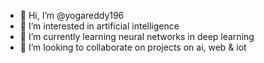 - 👋 Hi, I’m @yogareddy196
- 👀 I’m interested in artificial intelligence
- 🌱 I’m currently learning neural networks in deep learning
- 💞️ I’m looking to collaborate on projects on ai, web & iot

<!---
yogareddy138/yogareddy138 is a ✨ special ✨ repository because its `README.md` (this file) appears on your GitHub profile.
You can click the Preview link to take a look at your changes.
--->
